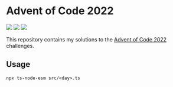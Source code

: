 # Advent of Code 2022

![](https://img.shields.io/badge/day%20📅-8-blue)
![](https://img.shields.io/badge/stars%20⭐-6-yellow)
![](https://img.shields.io/badge/days%20completed-3-red)


This repository contains my solutions to the [Advent of Code 2022](https://adventofcode.com/2022) challenges.

## Usage
```
npx ts-node-esm src/<day>.ts
```